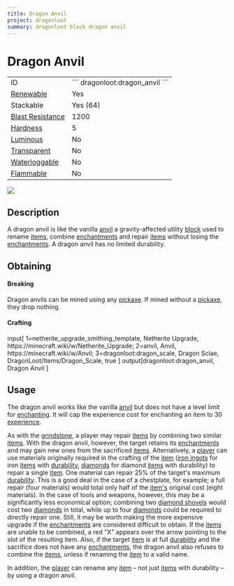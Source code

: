 ```yaml
---
title: Dragon Anvil
project: dragonloot
summary: dragonloot block dragon anvil
---
```

# Dragon Anvil
<div class="main_table">
<div class="left_main_table">
<table class="left_table">
    <tbody>
        <tr>
            <td class="first-column">ID</td>
            <td class="second-column long-id">
            ```
            dragonloot:dragon_anvil
            ```
            </td>
        </tr>
        <tr id="linear-top">
            <td class="first-column"><a href="https://minecraft.wiki/w/Renewable_resource" target="_blank">Renewable</a></td>
            <td class="second-column">Yes</td>
        </tr>
        <tr id="linear-top">
            <td class="first-column">Stackable</td>
            <td class="second-column">Yes (64)</td>
        </tr>
        <tr id="linear-top">
            <td class="first-column"><a href="https://minecraft.wiki/w/Explosion#Blast_resistance" target="_blank">Blast Resistance</a></td>
            <td class="second-column">1200</td>
        </tr>
        <tr id="linear-top">
            <td class="first-column"><a href="https://minecraft.wiki/w/Breaking#Blocks_by_hardness" target="_blank">Hardness</a></td>
            <td class="second-column">5</td>
        </tr>
        <tr id="linear-top">
            <td class="first-column"><a href="https://minecraft.wiki/w/Light" target="_blank">Luminous</a></td>
            <td class="second-column">No</td>
        </tr>
        <tr id="linear-top">
            <td class="first-column"><a href="https://minecraft.wiki/w/Opacity" target="_blank">Transparent</a></td>
            <td class="second-column">No</td>
        </tr>
        <tr id="linear-top">
            <td class="first-column"><a href="https://minecraft.wiki/w/Waterlogging" target="_blank">Waterloggable</a></td>
            <td class="second-column">No</td>
        </tr>
        <tr id="linear-top">
            <td class="first-column"><a href="https://minecraft.wiki/w/Fire#Burning_blocks" target="_blank">Flammable</a></td>
            <td class="second-column">No</td>
        </tr>
    </tbody>
</table>
</div>
    <img src="/wiki/assets/dragonloot/blocks/dragon_anvil.png" loading="lazy" class="right_img_table"/>
</div>

## Description
A dragon anvil is like the vanilla [anvil](https://minecraft.wiki/w/Anvil) a gravity-affected utility [block](https://minecraft.wiki/w/Block) used to rename [items](https://minecraft.wiki/w/Item), combine [enchantments](https://minecraft.wiki/w/Enchanting#Summary_of_enchantments) and repair [items](https://minecraft.wiki/w/Item) without losing the [enchantments](https://minecraft.wiki/w/Enchanting#Summary_of_enchantments). A dragon anvil has no limited durability.


## Obtaining
#### Breaking
Dragon anvils can be mined using any [pickaxe](https://minecraft.wiki/w/Pickaxe). If mined without a [pickaxe](https://minecraft.wiki/w/Pickaxe), they drop nothing.

#### Crafting
<div id="crafting-table">
<div class="crafting-element" crafting-type="smithing">
input[
    1=netherite_upgrade_smithing_template, Netherite Upgrade, https://minecraft.wiki/w/Netherite_Upgrade; 
    2=anvil, Anvil, https://minecraft.wiki/w/Anvil; 
    3=dragonloot:dragon_scale, Dragon Sclae, DragonLoot/Items/Dragon_Scale, true
]
output[dragonloot:dragon_anvil, Dragon Anvil ]
</div>
</div>

## Usage
The dragon anvil works like the vanilla [anvil](https://minecraft.wiki/w/Anvil) but does not have a level limit for [enchanting](https://minecraft.wiki/w/Enchanting). It will cap the experience cost for enchanting an item to 30 [experience](https://minecraft.wiki/w/Experience).

As with the [grindstone](https://minecraft.wiki/w/Grindstone), a player may repair [items](https://minecraft.wiki/w/Item) by combining two similar [items](https://minecraft.wiki/w/Item). With the dragon anvil, however, the target retains its [enchantments](https://minecraft.wiki/w/Enchanting#Summary_of_enchantments) and may gain new ones from the sacrificed [items](https://minecraft.wiki/w/Item).
Alternatively, a [player](https://minecraft.wiki/w/Player) can use materials originally required in the crafting of the [item](https://minecraft.wiki/w/Item) ([iron ingots](https://minecraft.wiki/w/Iron_Ingot) for iron [items](https://minecraft.wiki/w/Item) with [durability](https://minecraft.wiki/w/Durability), [diamonds](https://minecraft.wiki/w/Diamond) for diamond [items](https://minecraft.wiki/w/Item) with durability) to repair a single [item](https://minecraft.wiki/w/Item). One material can repair 25% of the target's maximum [durability](https://minecraft.wiki/w/Durability). This is a good deal in the case of a chestplate, for example; a full repair (four materials) would total only half of the [item's](https://minecraft.wiki/w/Item) original cost (eight materials). In the case of tools and weapons, however, this may be a significantly less economical option; combining two [diamond shovels](https://minecraft.wiki/w/Diamond_Shovel) would cost two [diamonds](https://minecraft.wiki/w/Diamond) in total, while up to four [diamonds](https://minecraft.wiki/w/Diamond) could be required to directly repair one. Still, it may be worth making the more expensive upgrade if the [enchantments](https://minecraft.wiki/w/Enchanting#Summary_of_enchantments) are considered difficult to obtain.
If the [items](https://minecraft.wiki/w/Item) are unable to be combined, a red "X" appears over the arrow pointing to the slot of the resulting item. Also, if the target [item](https://minecraft.wiki/w/Item) is at full [durability](https://minecraft.wiki/w/Durability) and the sacrifice does not have any [enchantments](https://minecraft.wiki/w/Enchanting#Summary_of_enchantments), the dragon anvil also refuses to combine the [items](https://minecraft.wiki/w/Item), unless if renaming the [item](https://minecraft.wiki/w/Item) to a valid name.

In addition, the [player](https://minecraft.wiki/w/Player) can rename any [item](https://minecraft.wiki/w/Item) – not just [items](https://minecraft.wiki/w/Item) with durability – by using a dragon anvil.
